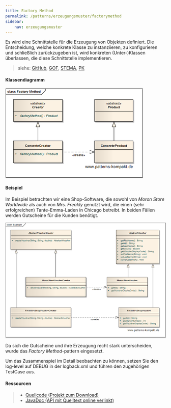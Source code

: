 ```yaml
---
title: Factory Method
permalink: /patterns/erzeugungsmuster/factorymethod
sidebar:
    nav: erzeugungsmuster
---
```



Es wird eine Schnittstelle für die Erzeugung von Objekten definiert. Die Entscheidung, welche konkrete Klasse zu instanziieren, zu konfigurieren und schließlich zurückzugeben ist, wird konkreten (Unter-)Klassen überlassen, die diese Schnittstelle implementieren.

> siehe: [GitHub](https://github.com/KarlEilebrecht/patterns-kompakt-code/blob/main/src/test/java/de/calamanari/pk/factorymethod/README.md), [GOF](/literature#gof), [STEMA](/literature#stema), [PK](/literature#pk)

#### Klassendiagramm

![](/images/patterns/factorymethod/factory_method_cn.png)

#### Beispiel

Im Beispiel betrachten wir eine Shop-Software, die sowohl von *Moron Store Worldwide* als auch von *Mrs. Freakly* genutzt wird, die einen (sehr erfolgreichen) Tante-Emma-Laden in Chicago betreibt.
In beiden Fällen werden Gutscheine für die Kunden benötigt.

![](/images/patterns/factorymethod/factory_method_cx.png)

Da sich die Gutscheine und ihre Erzeugung recht stark unterscheiden, wurde das *Factory Method*-pattern eingesetzt.

Um das Zusammenspiel im Detail beobachten zu können, setzen Sie den log-level auf DEBUG in der logback.xml und führen den zugehörigen TestCase aus.

#### Ressourcen

> * [Quellcode (Projekt zum Download)](/patterns#codebeispiele)
> * [JavaDoc (API mit Quelltext online verlinkt)]()